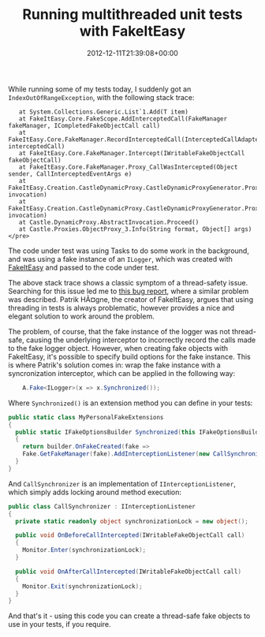 ﻿---
title: Running multithreaded unit tests with FakeItEasy
date: 2012-12-11T21:39:08+00:00
---
While running some of my tests today, I suddenly got an `IndexOutOfRangeException`, with the following stack trace:

<!-- more -->

```
   at System.Collections.Generic.List`1.Add(T item)
   at FakeItEasy.Core.FakeScope.AddInterceptedCall(FakeManager fakeManager, ICompletedFakeObjectCall call)
   at FakeItEasy.Core.FakeManager.RecordInterceptedCall(InterceptedCallAdapter interceptedCall)
   at FakeItEasy.Core.FakeManager.Intercept(IWritableFakeObjectCall fakeObjectCall)
   at FakeItEasy.Core.FakeManager.Proxy_CallWasIntercepted(Object sender, CallInterceptedEventArgs e)
   at FakeItEasy.Creation.CastleDynamicProxy.CastleDynamicProxyGenerator.ProxyInterceptor.RaiseCallWasIntercepted(IInvocation invocation)
   at FakeItEasy.Creation.CastleDynamicProxy.CastleDynamicProxyGenerator.ProxyInterceptor.Intercept(IInvocation invocation)
   at Castle.DynamicProxy.AbstractInvocation.Proceed()
   at Castle.Proxies.ObjectProxy_3.Info(String format, Object[] args)</pre>
```

The code under test was using Tasks to do some work in the background, and was using a fake instance of an `ILogger`, which was created with [FakeItEasy](https://github.com/FakeItEasy/FakeItEasy) and passed to the code under test.

The above stack trace shows a classic symptom of a thread-safety issue. Searching for this issue led me to [this bug report](http://code.google.com/p/fakeiteasy/issues/detail?id=31), where a similar problem was described. Patrik HÃ¤gne, the creator of FakeItEasy, argues that using threading in tests is always problematic, however provides a nice and elegant solution to work around the problem.

The problem, of course, that the fake instance of the logger was not thread-safe, causing the underlying interceptor to incorrectly record the calls made to the fake logger object. However, when creating fake objects with FakeItEasy, it's possible to specify build options for the fake instance. This is where Patrik's solution comes in: wrap the fake instance with a syncronization interceptor, which can be applied in the following way:

```csharp
    A.Fake<ILogger>(x => x.Synchronized());
```

Where `Synchronized()` is an extension method you can define in your tests:

```csharp
public static class MyPersonalFakeExtensions
{
  public static IFakeOptionsBuilder Synchronized(this IFakeOptionsBuilder builder)
  {
    return builder.OnFakeCreated(fake => 
	Fake.GetFakeManager(fake).AddInterceptionListener(new CallSynchronizer()));
  }
}
```

And `CallSynchronizer` is an implementation of `IInterceptionListener`, which simply adds locking around method execution:

```csharp
public class CallSynchronizer : IInterceptionListener
{
  private static readonly object synchronizationLock = new object();

  public void OnBeforeCallIntercepted(IWritableFakeObjectCall call)
  {
    Monitor.Enter(synchronizationLock);
  }

  public void OnAfterCallIntercepted(IWritableFakeObjectCall call)
  {
    Monitor.Exit(synchronizationLock);
  }	
}
```

And that's it - using this code you can create a thread-safe fake objects to use in your tests, if you require.
